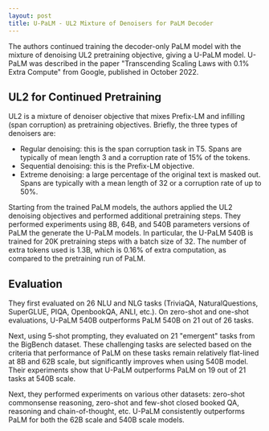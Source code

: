 ```yaml
---
layout: post
title: U-PaLM - UL2 Mixture of Denoisers for PaLM Decoder
---
```


The authors continued training the decoder-only PaLM model with the mixture of denoising UL2 pretraining objective, giving a U-PaLM model. U-PaLM was described in the paper "Transcending Scaling Laws with 0.1% Extra Compute" from Google, published in October 2022.

## UL2 for Continued Pretraining
UL2 is a mixture of denoiser objective that mixes Prefix-LM and infilling (span corruption) as pretraining objectives. Briefly, the three types of denoisers are:
* Regular denoising: this is the span corruption task in T5. Spans are typically of mean length 3 and a corruption rate of 15% of the tokens.
* Sequential denoising: this is the Prefix-LM objective.
* Extreme denoising: a large percentage of the original text is masked out. Spans are typically with a mean length of 32 or a corruption rate of up to 50%.

Starting from the trained PaLM models, the authors applied the UL2 denoising objectives and performed additional pretraining steps. They performed experiments using 8B, 64B, and 540B parameters versions of PaLM the generate the U-PaLM models. In particular, the U-PaLM 540B is trained for 20K pretraining steps with a batch size of 32. The number of extra tokens used is 1.3B, which is 0.16% of extra computation, as compared to the pretraining run of PaLM.

## Evaluation
They first evaluated on 26 NLU and NLG tasks (TriviaQA, NaturalQuestions, SuperGLUE, PIQA, OpenbookQA, ANLI, etc.). On zero-shot and one-shot evaluations, U-PaLM 540B outperforms PaLM 540B on 21 out of 26 tasks. 

Next, using 5-shot prompting, they evaluated on 21 "emergent" tasks from the BigBench dataset. These challenging tasks are selected based on the criteria that performance of PaLM on these tasks remain relatively flat-lined at 8B and 62B scale, but significantly improves when using 540B model. Their experiments show that U-PaLM outperforms PaLM on 19 out of 21 tasks at 540B scale.

Next, they performed experiments on various other datasets: zero-shot commonsense reasoning, zero-shot and few-shot closed booked QA, reasoning and chain-of-thought, etc. U-PaLM consistently outperforms PaLM for both the 62B scale and 540B scale models.
